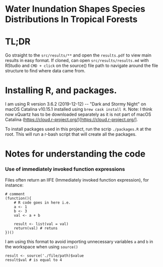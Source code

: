 # Water Inundation Shapes Species Distributions In Tropical Forests


# TL;DR
Go straight to the ```src/results/**``` and open the ```results.pdf``` to view main results in easy format. If cloned, can open ```src/results/results.md``` with RStudio and ```CMD + click``` on the source() file path to navigate around the file structure to find where data came from.


# Installing R, and packages.

I am using R version 3.6.2 (2019-12-12) -- "Dark and Stormy Night" on macOS Catalina v10.15.1 installed using `brew cask install R`. Note: I think now xQuartz has to be downloaded separately as it is not part of macOS Catalina (https://cloud.r-project.org/)[https://cloud.r-project.org/].

To install packages used in this project, run the scrip `./packages.R` at the root. This will run a r-bash script that will create all the packages. 

# Notes for understanding the code

### Use of immediately invoked function expressions
Files often return an IIFE (Immediately invoked function expression), for instance:
```
# comment 
(function(){
    # R code goes in here i.e. 
    a <- 1
    b <- 3
    val <- a + b

    result <- list(val = val)
    return(val) # retuns
})()
```
I am using this format to avoid importing unnecessary variables ```a``` and ```b``` in the workspace when using ```source()```

```
result <- source('./file/path)$value
result$val # is equal to 4
```